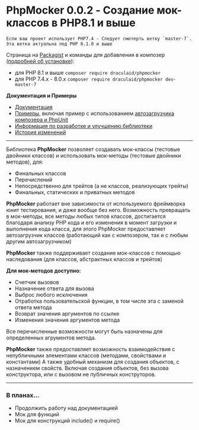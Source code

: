 # PhpMocker 0.0.2 - Создание мок-классов в PHP8.1 и выше

```
Если ваш проект использует PHP7.4 - Следует смотерть ветку `master-7`. Эта ветка актуальна под PHP 8.1.0 и выше
```

Страница на [Packagist](https://packagist.org/packages/draculaid/phpmocker) и команды для добавления в композер ([подробней об установке](documentation-ru/install/README.md)):
* для PHP 8.1 и выше `composer require draculaid/phpmocker`
* для PHP 7.4.x - 8.0.x `composer require draculaid/phpmocker dev-master-7`

**Документация и Примеры**
* [Документация](documentation-ru/README.md)
* [Примеры](examples-ru/README.md), включая пример с использованием [автозагрузчика композера и PhpUnit](examples-ru/phpunit-and-composer/README.md)
* [Информация по разработке и улучшению библиотеки](documentation-ru/develop.md)
* [История изменений](documentation-ru/history.md)

---

Библиотека **PhpMocker** позволяет создавать мок-классы (тестовые двойники классов) и использовать мок-методы
(тестовые двойники методов), для:
* Финальных классов
* Перечислений
* Непосредственно для трейтов (а не классов, реализующих трейты)
* Финальных, статических и приватных методов

**PhpMocker** работает вне зависимости от используемого фреймворка юнит тестирования, и даже вообще без него.
Возможность превращать в мок-методы, все методы любых типов классов, достигается благодаря анализу PHP кода и его изменения
в момент загрузки и выполнения кода класса, для этого PhpMocker предоставляет автозагрузчик классов
(работающий как с композером, так и с любым другим автозагрузчиком)

**PhpMocker** также поддерживает создание мок-классов с помощью наследования (для классов, абстрактных классов и трейтов)

**Для мок-методов доступно:**
* Счетчик вызовов
* Назначение ответа для вызова
* Выброс любого исключения
* Отработка пользовательской функции, в том числе эта с заменой ответа метода
* Возврат значения аргументов по ссылке
* Изменения значения аргументов метода

Все перечисленные возможности могут быть назначены для определенных агрументов метода. 

**PhpMocker** также предоставляет возможность взаимодействия с непубличными элементами классов (методами, свойствами и константами)
А также удобный механизм для создания объектов, с назначением свойств. Включая создания объектов, без вызова конструктора, или 
с вызовом не публичных конструторов.

---

### В планах...
* Продолжить работу над документацией
* Мок для функций
* Мок для конструкций include() и require()
